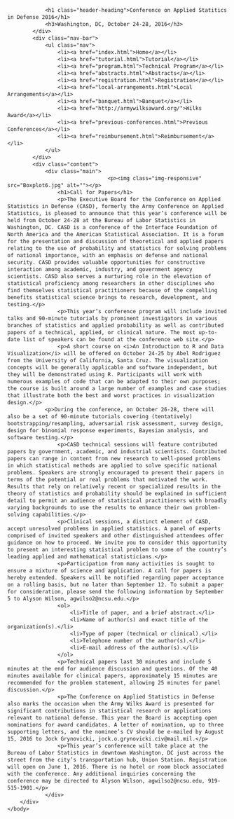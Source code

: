 
				<h1 class="header-heading">Conference on Applied Statitics in Defense 2016</h1>
				<h3>Washington, DC, October 24-28, 2016</h3>
			</div>
			<div class="nav-bar">
				<ul class="nav">
					<li><a href="index.html">Home</a></li>
					<li><a href="tutorial.html">Tutorial</a></li>
					<li><a href="program.html">Technical Program</a></li>
					<li><a href="abstracts.html">Abstracts</a></li>
					<li><a href="registration.html">Registration</a></li>
					<li><a href="local-arrangements.html">Local Arrangements</a></li>
					<li><a href="banquet.html">Banquet</a></li>
					<li><a href="http://armywilksaward.org/">Wilks Award</a></li>
					<li><a href="previous-conferences.html">Previous Conferences</a></li>
					<li><a href="reimbursement.html">Reimbursement</a></li>
				</ul>
			</div>
			<div class="content">
				<div class="main">
									<p><img class="img-responsive" src="Boxplot6.jpg" alt=""></p>
					<h1>Call for Papers</h1>
					<p>The Executive Board for the Conference on Applied Statistics in Defense (CASD), formerly the Army Conference on Applied Statistics, is pleased to announce that this year’s conference will be held from October 24-28 at the Bureau of Labor Statistics in Washington, DC. CASD is a conference of the Interface Foundation of North America and the American Statistical Association. It is a forum for the presentation and discussion of theoretical and applied papers relating to the use of probability and statistics for solving problems of national importance, with an emphasis on defense and national security. CASD provides valuable opportunities for constructive interaction among academic, industry, and government agency scientists. CASD also serves a nurturing role in the elevation of statistical proficiency among researchers in other disciplines who find themselves statistical practitioners because of the compelling benefits statistical science brings to research, development, and testing.</p>
					<p>This year’s conference program will include invited talks and 90-minute tutorials by prominent investigators in various branches of statistics and applied probability as well as contributed papers of a technical, applied, or clinical nature. The most up-to-date list of speakers can be found at the conference web site.</p>
					<p>A short course on <i>An Introduction to R and Data Visualization</i> will be offered on October 24-25 by Abel Rodriguez from the University of California, Santa Cruz. The visualization concepts will be generally applicable and software independent, but they will be demonstrated using R. Participants will work with numerous examples of code that can be adapted to their own purposes; the course is built around a large number of examples and case studies that illustrate both the best and worst practices in visualization design.</p>
				<p>During the conference, on October 26-28, there will also be a set of 90-minute tutorials covering (tentatively) bootstrapping/resampling, adversarial risk assessment, survey design, design for binomial response experiments, Bayesian analysis, and software testing.</p>
					<p>CASD technical sessions will feature contributed papers by government, academic, and industrial scientists. Contributed papers can range in content from new research to well-posed problems in which statistical methods are applied to solve specific national problems. Speakers are strongly encouraged to present their papers in terms of the potential or real problems that motivated the work. Results that rely on relatively recent or specialized results in the theory of statistics and probability should be explained in sufficient detail to permit an audience of statistical practitioners with broadly varying backgrounds to use the results to enhance their own problem-solving capabilities.</p>
					<p>Clinical sessions, a distinct element of CASD, accept unresolved problems in applied statistics. A panel of experts comprised of invited speakers and other distinguished attendees offer guidance on how to proceed. We invite you to consider this opportunity to present an interesting statistical problem to some of the country’s leading applied and mathematical statisticians.</p>
					<p>Participation from many activities is sought to ensure a mixture of science and application. A call for papers is hereby extended. Speakers will be notified regarding paper acceptance on a rolling basis, but no later than September 12. To submit a paper for consideration, please send the following information by September 5 to Alyson Wilson, agwilso2@ncsu.edu.</p>
					<ol>
						<li>Title of paper, and a brief abstract.</li>
						<li>Name of author(s) and exact title of the organization(s).</li>
						<li>Type of paper (technical or clinical).</li>
						<li>Telephone number of the author(s).</li>
						<li>E-mail address of the author(s).</li>
					</ol>
					<p>Technical papers last 30 minutes and include 5 minutes at the end for audience discussion and questions. Of the 40 minutes available for clinical papers, approximately 15 minutes are recommended for the problem statement, allowing 25 minutes for panel discussion.</p>
					<p>The Conference on Applied Statistics in Defense also marks the occasion when the Army Wilks Award is presented for significant contributions in statistical research or applications relevant to national defense. This year the Board is accepting open nominations for award candidates. A letter of nomination, up to three supporting letters, and the nominee’s CV should be e-mailed by August 15, 2016 to Jock Grynovicki, jock.o.grynovicki.civ@mail.mil.</p>
					<p>This year’s conference will take place at the Bureau of Labor Statistics in downtown Washington, DC just across the street from the city’s transportation hub, Union Station. Registration will open on June 1, 2016. There is no hotel or room block associated with the conference. Any additional inquiries concerning the conference may be directed to Alyson Wilson, agwilso2@ncsu.edu, 919-515-1901.</p>
				</div>
		</div>
	</body>
</html>
